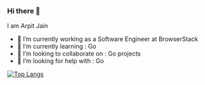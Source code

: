 ### Hi there 👋
I am Arpit Jain

- 🔭 I’m currently working as a Software Engineer at BrowserStack
- 🌱 I’m currently learning : Go
- 👯 I’m looking to collaborate on : Go projects
- 🤔 I’m looking for help with : Go

[![Top Langs](https://github-readme-stats.vercel.app/api/top-langs/?username=antimatter96)]()


<!--
**antimatter96/antimatter96** is a ✨ _special_ ✨ repository because its `README.md` (this file) appears on your GitHub profile.

Here are some ideas to get you started:

- 🔭 I’m currently working on ...
- 🌱 I’m currently learning ...
- 👯 I’m looking to collaborate on ...
- 🤔 I’m looking for help with ...
- 💬 Ask me about ...
- 📫 How to reach me: ...
- 😄 Pronouns: ...
- ⚡ Fun fact: ...
-->
